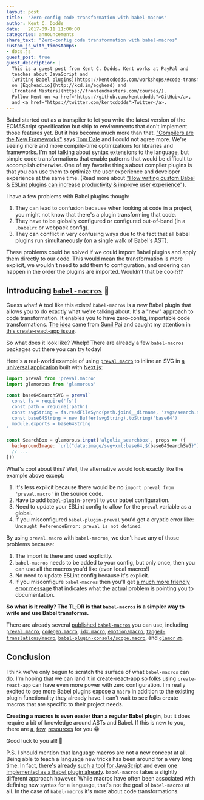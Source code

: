 ```yaml
---
layout: post
title:  "Zero-config code transformation with babel-macros"
author: Kent C. Dodds
date:   2017-09-11 11:00:00
categories: announcements
share_text: "Zero-config code transformation with babel-macros"
custom_js_with_timestamps:
- docs.js
guest_post: true
guest_description: |
  This is a guest post from Kent C. Dodds. Kent works at PayPal and
  teaches about JavaScript and
  [writing Babel plugins](https://kentcdodds.com/workshops/#code-transformation-and-linting)
  on [Egghead.io](http://kcd.im/egghead) and
  [Frontend Masters](https://frontendmasters.com/courses/).
  Follow Kent on <a href="https://github.com/kentcdodds">GitHub</a>,
  and <a href="https://twitter.com/kentcdodds">Twitter</a>.
---
```


Babel started out as a transpiler to let you write the latest version of the ECMAScript specification but ship to environments that don't implement those features yet. But it has become much more than that. ["Compilers are the New Frameworks"](https://tomdale.net/2017/09/compilers-are-the-new-frameworks/) says [Tom Dale](https://twitter.com/tomdale) and I could not agree more. We're seeing more and more compile-time optimizations for libraries and frameworks. I'm not talking about syntax extensions to the language, but simple code transformations that enable patterns that would be difficult to accomplish otherwise. One of my favorite things about compiler plugins is that you can use them to optimize the user experience and developer experience at the same time. (Read more about ["How writing custom Babel & ESLint plugins can increase productivity & improve user experience"](https://medium.com/@kentcdodds/how-writing-custom-babel-and-eslint-plugins-can-increase-your-productivity-and-improve-user-fd6dd8076e26)).

I have a few problems with Babel plugins though:

1. They can lead to confusion because when looking at code in a project, you might not know that there's a plugin transforming that code.
2. They have to be globally configured or configured out-of-band (in a `.babelrc` or webpack config).
3. They can conflict in very confusing ways due to the fact that all babel plugins run simultaneously (on a single walk of Babel's AST).

These problems could be solved if we could import Babel plugins and apply them directly to our code. This would mean the transformation is more explicit, we wouldn't need to add them to configuration, and ordering can happen in the order the plugins are imported. Wouldn't that be cool!?!?

## Introducing [`babel-macros`](https://github.com/kentcdodds/babel-macros) 🎣

Guess what! A tool like this exists! `babel-macros` is a new Babel plugin that allows you to do exactly what we're talking about. It's a "new" approach to code transformation. It enables you to have zero-config, importable code transformations. [The idea](https://github.com/threepointone/babel-macros) came from [Sunil Pai](https://twitter.com/threepointone) and caught my attention in [this create-react-app issue](https://github.com/facebookincubator/create-react-app/issues/2730).

So what does it look like? Whelp! There are already a few `babel-macros` packages out there you can try today!

Here's a real-world example of using [`preval.macro`](https://github.com/kentcdodds/preval.macro) to inline an SVG in [a universal application](https://github.com/kentcdodds/glamorous-website) built with [Next.js](https://github.com/zeit/next.js):

```javascript
import preval from 'preval.macro'
import glamorous from 'glamorous'

const base64SearchSVG = preval`
  const fs = require('fs')
  const path = require('path')
  const svgString = fs.readFileSync(path.join(__dirname, 'svgs/search.svg'), 'utf8')
  const base64String = new Buffer(svgString).toString('base64')
  module.exports = base64String
`

const SearchBox = glamorous.input('algolia_searchbox', props => ({
  backgroundImage: `url("data:image/svg+xml;base64,${base64SearchSVG}")`,
  // ...
}))
```

What's cool about this? Well, the alternative would look exactly like the example above except:

1. It's less explicit because there would be no `import preval from 'preval.macro'` in the source code.
2. Have to add `babel-plugin-preval` to your babel configuration. 
3. Need to update your ESLint config to allow for the `preval` variable as a global.
4. If you misconfigured `babel-plugin-preval` you'd get a cryptic error like: `Uncaught ReferenceError: preval is not defined`.

By using `preval.macro` with `babel-macros`, we don't have any of those problems because:

1. The import is there and used explicitly.
2. `babel-macros` needs to be added to your config, but only once, then you can use all the macros you'd like (even local macros!)
3. No need to update ESLint config because it's explicit.
4. If you misconfigure `babel-macros` then you'll get [a much more friendly error message](https://github.com/kentcdodds/babel-macros/blob/f7c9881ee22b19b3c53c93711af6a42895ba1c71/src/__tests__/__snapshots__/index.js.snap#L100) that indicates what the actual problem is pointing you to documentation.

**So what is it really? The TL;DR is that `babel-macros` is a simpler way to write and use Babel transforms.**

There are already several [published `babel-macros`](https://www.npmjs.com/browse/keyword/babel-macros) you can use, including [`preval.macro`](https://github.com/kentcdodds/preval.macro), [`codegen.macro`](https://github.com/kentcdodds/codegen.macro), [`idx.macro`](https://github.com/dralletje/idx.macro), [`emotion/macro`](https://github.com/emotion-js/emotion/blob/master/docs/babel-macros.md), [`tagged-translations/macro`](https://github.com/vinhlh/tagged-translations#via-babel-macros), [`babel-plugin-console/scope.macro`](https://github.com/mattphillips/babel-plugin-console#macros), and [`glamor` 🔜](https://github.com/threepointone/glamor/pull/312).

## Conclusion

I think we've only begun to scratch the surface of what `babel-macros` can do. I'm hoping that we can land it in [create-react-app](https://github.com/facebookincubator/create-react-app/issues/2730) so folks using `create-react-app` can have even more power with zero configuration. I'm really excited to see more Babel plugins expose a `macro` in addition to the existing plugin functionality they already have. I can't wait to see folks create macros that are specific to their project needs.

**Creating a macros is even easier than a regular Babel plugin**, but it does require a bit of knowledge around ASTs and Babel. If this is new to you, there are [a](https://kentcdodds.com/talks/#writing-custom-babel-and-eslint-plugins-with-asts), [few](https://github.com/thejameskyle/babel-handbook), [resources](https://kentcdodds.com/workshops/#code-transformation-and-linting) for you 😀

Good luck to you all! 👋

P.S. I should mention that language macros are not a new concept at all. Being able to teach a language new tricks has been around for a very long time. In fact, there's already [such a tool for JavaScript](http://sweetjs.org/) and even [one implemented as a Babel plugin already](https://github.com/codemix/babel-plugin-macros). `babel-macros` takes a slightly different approach however. While macros have often been associated with defining new syntax for a language, that's not the goal of `babel-macros` at all. In the case of `babel-macros` it's more about code transformations.
